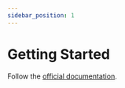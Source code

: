 ```yaml
---
sidebar_position: 1
---
```

# Getting Started

Follow the [official documentation](https://nextjs.org/docs/getting-started).